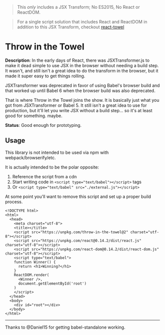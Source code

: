 >This *only* includes a JSX Transform; No ES2015, No React or ReactDOM.

>For a single script solution that includes React and ReactDOM in addition to this JSX Transform, checkout [react-towel](https://github.com/danmartinez101/react-towel)


# Throw in the Towel

**Description**:  In the early days of React, there was JSXTransformer.js to make it dead simple to use JSX in the browser without needing a build step. It wasn't, and still isn't a great idea to do the transform in the browser, but it made it super easy to get things rolling.

JSXTransformer was deprecated in favor of using Babel's browser build and that worked up until Babel 6 when the browser build was also deprecated.

That is where Throw in the Towel joins the show. It is basically just what you got from JSXTransformer or Babel 5. It still isn't a great idea to use for production, but it'll let you write JSX without a build step... so it's at least good for something. maybe.

**Status**:  Good enough for prototyping.

## Usage
This library is not intended to be used via npm with webpack/browserify/etc.

It is actually intended to be the polar opposite:

1. Reference the script from a cdn
2. Start writing code in `<script type="text/babel"></script>` tags
3. Or `<script type="text/babel" src="./external.js"></script>`

At some point you'll want to remove this script and set up a proper build process.

```es6
<!DOCTYPE html>
<html>
  <head>
    <meta charset="utf-8">
    <title></title>
    <script src="https://unpkg.com/throw-in-the-towel@2" charset="utf-8"></script>
    <script src="https://unpkg.com/react@0.14.2/dist/react.js" charset="utf-8"></script>
    <script src="https://unpkg.com/react-dom@0.14.2/dist/react-dom.js" charset="utf-8"></script>
    <script type="text/babel">
    function Winner() {
      return <h1>Winning?</h1>
    }
    ReactDOM.render(
      <Winner />,
      document.getElementById('root')
    )
    </script>
  </head>
  <body>
    <div id="root"></div>
  </body>
</html>
```

---

Thanks to @Daniel15 for getting babel-standalone working.
